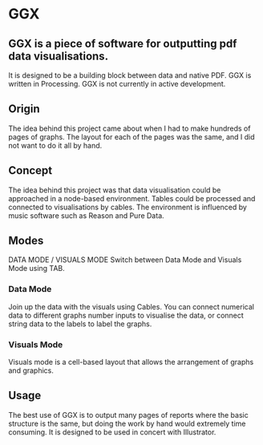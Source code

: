# GGX

## GGX is a piece of software for outputting pdf data visualisations.
It is designed to be a building block between data and native PDF. 
GGX is written in Processing. GGX is not currently in active development.

## Origin
The idea behind this project came about when I had to make hundreds of pages of graphs. The layout for each of the pages was the same, and I did not want to do it all by hand.

## Concept
The idea behind this project was that data visualisation could be approached in a node-based environment. Tables could be processed and connected to visualisations by cables. The environment is influenced by music software such as Reason and Pure Data.

## Modes
DATA MODE / VISUALS MODE
Switch between Data Mode and Visuals Mode using TAB.

### Data Mode
Join up the data with the visuals using Cables. You can connect numerical data to different graphs number inputs to visualise the data, or connect string data to the labels to label the graphs.

### Visuals Mode
Visuals mode is a cell-based layout that allows the arrangement of graphs and graphics.

## Usage
The best use of GGX is to output many pages of reports where the basic structure is the same, but doing the work by hand would extremely time consuming. It is designed to be used in concert with Illustrator.

